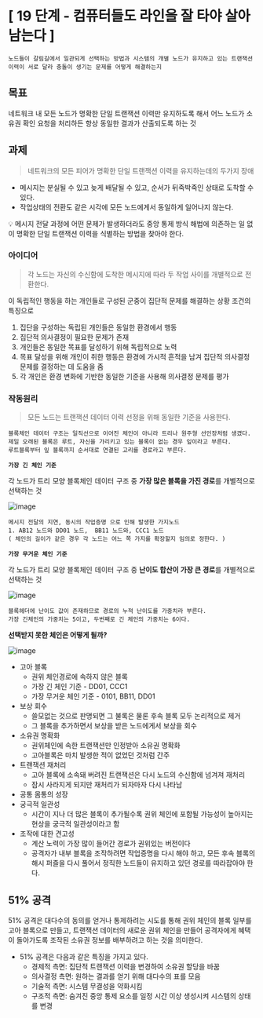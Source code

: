 # [ 19 단계 - 컴퓨터들도 라인을 잘 타야 살아 남는다 ]

    노드들이 갈림길에서 일관되게 선택하는 방법과 시스템의 개별 노드가 유지하고 있는 트랜잭션 이력이 서로 달라 충돌이 생기는 문제를 어떻게 해결하는지

## **목표**

네트워크 내 모든 노드가 명확한 단일 트랜잭션 이력만 유지하도록 해서 어느 노드가 소유권 확인 요청을 처리하든 항상 동일한 결과가 산출되도록 하는 것

## 과제

> 네트워크의 모든 피어가 명확한 단일 트랜잭션 이력을 유지하는데의 두가지 장애

- 메시지는 분실될 수 있고 늦게 배달될 수 있고, 순서가 뒤죽박죽인 상태로 도착할 수 있다.
- 작업상태의 전환도 같은 시각에 모든 노드에게서 동일하게 일어나지 않는다.

💡 메시지 전달 과정에 어떤 문제가 발생하더라도 중앙 통제 방식 해법에 의존하는 일 없이 명확한 단일 트랜잭션 이력을 식별하는 방법을 찾아야 한다.


### 아이디어

> 각 노드는 자신의 수신함에 도착한 메시지에 따라 두 작업 사이를 개별적으로 전환한다.

이 독립적인 행동을 하는 개인들로 구성된 군중이 집단적 문제를 해결하는 상황 조건의 특징으로

1. 집단을 구성하는 독립된 개인들은 동일한 환경에서 행동
2. 집단적 의사결정이 필요한 문제가 존재
3. 개인들은 동일한 목표를 달성하기 위해 독립적으로 노력
4. 목표 달성을 위해 개인이 취한 행동은 환경에 가시적 흔적을 남겨 집단적 의사결정 문제를 결정하는 데 도움을 줌
5. 각 개인은 환경 변화에 기반한 동일한 기준을 사용해 의사결정 문제를 평가

### 작동원리

> 모든 노드는 트랜잭션 데이터 이력 선정을 위해 동일한 기준을 사용한다.

    블록체인 데이터 구조는 일직선으로 이어진 체인이 아니라 트리나 원주형 선인장처럼 생겼다.
    제일 오래된 블록은 루트, 자신을 가리키고 있는 블록이 없는 경우 잎이라고 부른다.
    루트블록부터 잎 블록까지 순서대로 연결된 고리를 경로라고 부른다.

**`가장 긴 체인 기준`**

각 노드가 트리  모양 블록체인  데이터  구조 중 **가장 많은 블록을 가진 경로**를 개별적으로 선택하는 것

![image](https://user-images.githubusercontent.com/85790271/159286924-05c80aec-fdb1-4ca7-bee7-e01fa9316f16.png)

    메시지 전달의 지연, 동시의 작업증명 으로 인해 발생한 가지노드
    1. AB12 노드와 DD01 노드,  BB11 노드와, CCC1 노드
    ( 체인의 길이가 같은 경우 각 노드는 어느 쪽 가지를 확장할지 임의로 정한다. )

**`가장 무거운 체인 기준`**

각 노드가 트리  모양 블록체인  데이터  구조 중 **난이도 합산이 가장 큰 경로**를 개별적으로 선택하는 것

![image](https://user-images.githubusercontent.com/85790271/159287096-901a133a-dca2-43e1-8f8c-fcd4d26ced66.png)

    블록헤더에 난이도 값이 존재하므로 경로의 누적 난이도를 가중치라 부른다.
    가장 긴체인의 가중치는 5이고, 두번째로 긴 체인의 가중치는 6이다.

**선택받지 못한 체인은 어떻게 될까?**

![image](https://user-images.githubusercontent.com/85790271/159287106-af705585-e002-43a3-8e8d-a439840ddcfc.png)

- 고아 블록
  - 권위 체인경로에 속하지 않은 블록
  - 가장 긴 체인 기준 - DD01, CCC1
  - 가장 무거운 체인 기준 - 0101, BB11, DD01
- 보상 회수
  - 쓸모없는 것으로 판명되면 그 불록은 물론 후속 블록 모두 논리적으로 제거
  - 그 블록을 추가하면서 보상을 받은 노드에게서 보상을 회수
- 소유권 명확화
  - 권위체인에 속한 트랜잭션만 인정받아 소유권 명확화
  - 고아블록은 마치 발생한 적이 없었던 것처럼 간주
- 트랜잭션 재처리
  - 고아 블록에 소속돼 버려진 트랜잭션은 다시 노드의 수신함에 넘겨져 재처리
  - 잠시 사라지게 되지만 재처리가 되자마자 다시 나타남
- 공통 몸통의 성장
- 궁극적 일관성
  - 시간이 지나 더 많은 블록이 추가될수록 권위 체인에 포함될 가능성이 높아지는 현상을 궁극적 일관성이라고 함
- 조작에 대한 견고성
  - 계산 노력이 가장 많이 들어간 경로가 권위있는 버전이다
  - 공격자가 내부 블록을 조작하려면 작업증명을 다시 해야 하고, 모든 후속 블록의 해시 퍼즐을 다시 풀어서 정직한 노드들이 유지하고 있던 경로를 따라잡아야 한다.

## 51% 공격

51% 공격은 대다수의 동의를 얻거나 통제하려는 시도를 통해 권위 체인의 블록 일부를 고아 블록으로 만들고, 트랜잭션 데이터의 새로운 권위 체인을 만들어 공격자에게 혜택이 돌아가도록 조작된 소유권 정보를 배부하려고 하는 것을 의미한다.

- 51% 공격은 다음과 같은 특징을 가지고 있다.
  - 경제적 측면: 집단적 트랜잭션 이력을 변경하여 소유권 할당을 바꿈
  - 의사결정 측면: 원하는 결과를 얻기 위해 대다수의 표를 모음
  - 기술적 측면: 시스템 무결성을 약화시킴
  - 구조적 측면: 숨겨진 중앙 통제 요소를 일정 시간 이상 생성시켜 시스템의 상태를 변경 
